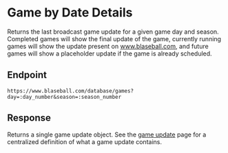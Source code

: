 # Game by Date Details

Returns the last broadcast game update for a given game day and season. Completed games will show the final update of the game, currently running games will show the update present on www.blaseball.com, and future games will show a placeholder update if the game is already scheduled.

## Endpoint

`https://www.blaseball.com/database/games?day=:day_number&season=:season_number`

## Response

Returns a single game update object. See the [game update](game-object.md) page for a centralized definition of what a game update contains.
